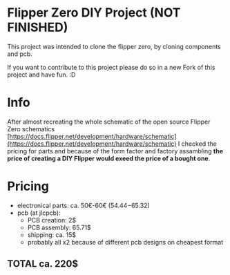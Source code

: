 # Flipper Zero DIY Project (NOT FINISHED)
This project was intended to clone the flipper zero, by cloning components and pcb.

If you want to contribute to this project please do so in a new Fork of this project and have fun. :D


# Info
After almost recreating the whole schematic of the open source Flipper Zero schematics
[https://docs.flipper.net/development/hardware/schematic](https://docs.flipper.net/development/hardware/schematic)
I checked the pricing for parts and because of the form factor and factory assambling **the price of creating a DIY Flipper would exeed the 
price of a bought one**.

# Pricing
- electronical parts: 	ca. 50€-60€ (54.44$-65.32$)
- pcb (at jlcpcb):			
	- PCB creation:	2$
	- PCB assembly: 65.71$
	- shipping:	ca. 15$
	- probably all x2 because of different pcb designs on cheapest format

## TOTAL ca. 220$ 
